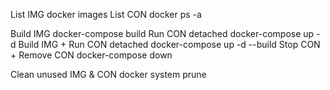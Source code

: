 List IMG                        docker images
List CON                        docker ps -a

Build IMG                       docker-compose build
Run CON detached                docker-compose up -d
Build IMG + Run CON detached    docker-compose up -d --build
Stop CON + Remove CON           docker-compose down

Clean unused IMG & CON          docker system prune